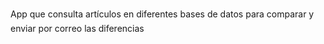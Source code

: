 App que consulta artículos en diferentes bases de datos para comparar y enviar por correo las diferencias
